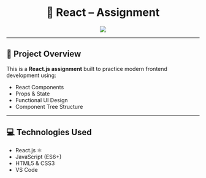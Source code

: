 
<h1 align="center">🚀 React  – Assignment</h1>

<p align="center">
  <img src="https://img.shields.io/badge/React-blue?style=for-the-badge&logo=react" />
  
</p>

---

## 📌 Project Overview

This is a **React.js assignment** built to practice modern frontend development using:
- React Components
- Props & State
- Functional UI Design
- Component Tree Structure

---

## 💻 Technologies Used

- React.js ⚛️  
- JavaScript (ES6+)  
- HTML5 & CSS3  
- VS Code  
    
